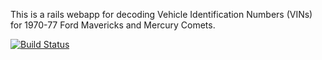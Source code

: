 This is a rails webapp for decoding Vehicle Identification Numbers (VINs) for 1970-77 Ford Mavericks and Mercury Comets.

[![Build Status](https://travis-ci.org/bappelt/MaverickVinApp.png)](https://travis-ci.org/bappelt/MaverickVinApp)